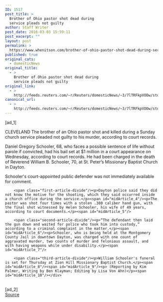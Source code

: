 ```yaml
---
ID: 1517
post_title: >
  Brother of Ohio pastor shot dead during
  service pleads not guilty
author: Staff Writer
post_date: 2016-03-03 15:59:11
post_excerpt: ""
layout: post
permalink: >
  https://www.whenitson.com/brother-of-ohio-pastor-shot-dead-during-service-pleads-not-guilty/
published: true
original_cats:
  - domesticNews
original_title:
  - >
    Brother of Ohio pastor shot dead during
    service pleads not guilty
original_link:
  - >
    http://feeds.reuters.com/~r/Reuters/domesticNews/~3/7lTRFkpVOOw/story01.htm
canonical_url:
  - >
    http://feeds.reuters.com/~r/Reuters/domesticNews/~3/7lTRFkpVOOw/story01.htm
---
```

 [ad_1]
<br><div id="articleText">
<span id="midArticle_start"/>

<span id="midArticle_0"/><span class="focusParagraph" readability="4"><p><span class="articleLocation">CLEVELAND</span> The brother of an Ohio pastor shot and killed during a Sunday church service pleaded not guilty to his murder, according to court records.</p></span><span id="midArticle_1"/><p>Daniel Gregory Schooler, 68, who faces a possible sentence of life without parole if convicted, had his bail set at $1 million in a court appearance on Wednesday, according to court records. He had been charged in the death of Reverend William B. Schooler, 70, at St. Peter’s Missionary Baptist Church in Dayton. </p><span id="midArticle_2"/><p>Schooler's court-appointed public defender was not immediately available for comment.</p><span id="midArticle_3"/>
        
        <span class="first-article-divide"/><p>Dayton police said they did not know the motive for the shooting, which they said occurred inside a church office during the service.</p><span id="midArticle_4"/><p>The pastor was shot four times with a stolen .380 caliber hand gun, with the final shot witnessed by Helen Schooler, his wife of 49 years, according to court documents.</p><span id="midArticle_5"/>
        
        <span class="second-article-divide"/><p>“The defendant then laid the gun down and waited for police who took him into custody,” according to a criminal complaint in the matter.</p><span id="midArticle_6"/><p>Schooler, who is being held at the Montgomery County Jail in downtown Dayton, was charged with one count of aggravated murder, two counts of murder and felonious assault, and with having weapons while under disability.</p><span id="midArticle_7"/>
        
        <span class="third-article-divide"/><p>William Schooler's funeral is set for Thursday at Zion Hill Missionary Baptist Church.</p><span id="midArticle_8"/><span id="midArticle_9"/><p> (Reporting by Kim Palmer, Writing by Ben Klayman; Editing by Lisa Von Ahn)</p><span id="midArticle_10"/></div>
<br>[ad_2]
<br><a href="http://feeds.reuters.com/~r/Reuters/domesticNews/~3/7lTRFkpVOOw/story01.htm">Source </a>